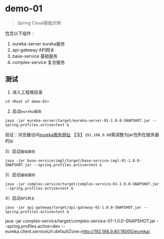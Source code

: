 demo-01
=======

> Spring Cloud基础示例

包含以下组件：

1. eureka-server eureka服务
2. api-gateway API网关
3. base-service 基础服务
4. complex-service 复合服务

## 测试

1) 进入工程根目录

```
cd <Root of demo-01>
```

2) 启动`eureka服务`
```
java -jar eureka-server/target/eureka-server-01-1.0.0-SNAPSHOT.jar --spring.profiles.active=test &
```

验证：浏览器访问[eureka服务网址](http://192.168.9.80:18801/)
【注】`192.168.9.80`需调整为jar包所在服务器的ip

3）启动`基础服务`

```
java -jar base-service/impl/target/base-service-impl-01-1.0.0-SNAPSHOT.jar --spring.profiles.active=test &
```

3）启动`基础服务`

```
java -jar complex-service/target/complex-service-01-1.0.0-SNAPSHOT.jar --spring.profiles.active=test &
```

4）启动`API网关`

```
java -jar api-gateway/target/api-gateway-01-1.0.0-SNAPSHOT.jar --spring.profiles.active=test &
```

java -jar complex-service/target/complex-service-01-1.0.0-SNAPSHOT.jar --spring.profiles.active=dev --eureka.client.serviceUrl.defaultZone=http://192.168.9.80:18000/eureka/